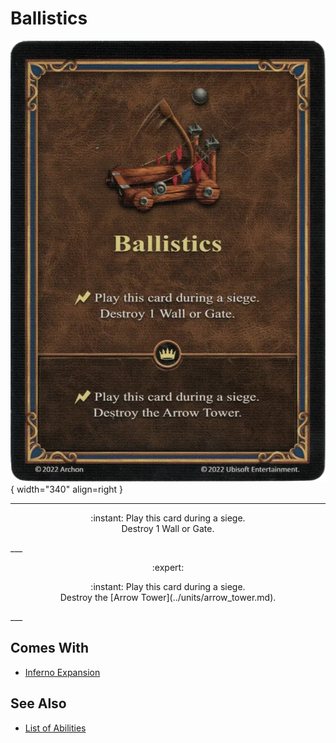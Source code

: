 # Ballistics

![Ballistics](../assets/abilities-ballistics.webp){ width="340" align=right }

___
<p style="text-align: center;" markdown>:instant: Play this card during a siege.<br>Destroy 1 Wall or Gate.</p>
___
<p style="text-align: center;" markdown> :expert: </p>

<p style="text-align: center;" markdown>:instant: Play this card during a siege.<br>Destroy the [Arrow Tower](../units/arrow_tower.md).</p>
___


## Comes With

- [Inferno Expansion](../content.md)


## See Also

- [List of Abilities](../abilities.md)
